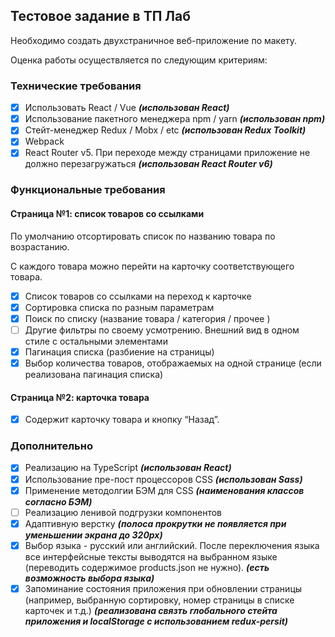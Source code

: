 ## Тестовое задание в ТП Лаб

Необходимо создать двухстраничное веб-приложение по макету.

Оценка работы осуществляется по следующим критериям:

### Технические требования

- [x] Использовать React / Vue **_(использован React)_**
- [x] Использование пакетного менеджера npm / yarn **_(использован npm)_**
- [x] Стейт-менеджер Redux / Mobx / etc **_(использован Redux Toolkit)_**
- [x] Webpack
- [x] React Router v5. При переходе между страницами приложение не должно перезагружаться **_(использован React Router v6)_**

### Функциональные требования

#### Страница №1: список товаров со ссылками

По умолчанию отсортировать список по названию товара по возрастанию.

С каждого товара можно перейти на карточку соответствующего товара.

- [x] Список товаров со ссылками на переход к карточке
- [x] Сортировка списка по разным параметрам
- [x] Поиск по списку (название товара / категория / прочее )
- [ ] Другие фильтры по своему усмотрению. Внешний вид в одном стиле с остальными элементами
- [x] Пагинация списка (разбиение на страницы)
- [x] Выбор количества товаров, отображаемых на одной странице (если реализована пагинация списка)

#### Страница №2: карточка товара

- [x] Содержит карточку товара и кнопку “Назад”.

### Дополнительно

- [x] Реализацию на TypeScript **_(использован React)_**
- [x] Использование пре-пост процессоров CSS **_(использован Sass)_**
- [x] Применение методолгии БЭМ для CSS **_(наименования классов согласно БЭМ)_**
- [ ] Реализацию ленивой подгрузки компонентов
- [x] Адаптивную верстку **_(полоса прокрутки не появляется при уменьшении экрана до 320px)_**
- [x] Выбор языка - русский или английский. После переключения языка все интерфейсные тексты выводятся на выбранном языке (переводить содержимое products.json не нужно). **_(есть возможность выбора языка)_**
- [x] Запоминание состояния приложения при обновлении страницы (например, выбранную сортировку, номер страницы в списке карточек и т.д.) **_(реализована связть глобального стейта приложения и localStorage с использованием redux-persit)_**
